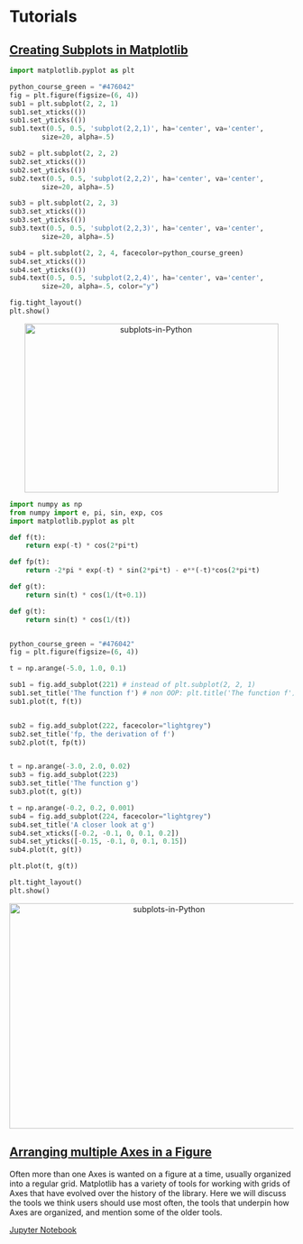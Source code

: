 # Tutorials

## [Creating Subplots in Matplotlib](https://python-course.eu/numerical-programming/creating-subplots-in-matplotlib.php)

```python
import matplotlib.pyplot as plt

python_course_green = "#476042"
fig = plt.figure(figsize=(6, 4))
sub1 = plt.subplot(2, 2, 1)
sub1.set_xticks(())
sub1.set_yticks(())
sub1.text(0.5, 0.5, 'subplot(2,2,1)', ha='center', va='center',
        size=20, alpha=.5)

sub2 = plt.subplot(2, 2, 2)
sub2.set_xticks(())
sub2.set_yticks(())
sub2.text(0.5, 0.5, 'subplot(2,2,2)', ha='center', va='center',
        size=20, alpha=.5)

sub3 = plt.subplot(2, 2, 3)
sub3.set_xticks(())
sub3.set_yticks(())
sub3.text(0.5, 0.5, 'subplot(2,2,3)', ha='center', va='center',
        size=20, alpha=.5)

sub4 = plt.subplot(2, 2, 4, facecolor=python_course_green)
sub4.set_xticks(())
sub4.set_yticks(())
sub4.text(0.5, 0.5, 'subplot(2,2,4)', ha='center', va='center',
        size=20, alpha=.5, color="y")

fig.tight_layout()
plt.show()
```

<p align="center">
  <a href="https://python-course.eu/numerical-programming/creating-subplots-in-matplotlib.php">
         <img src="https://user-images.githubusercontent.com/15319503/165600695-d58abf3e-082f-4732-930f-6ce2ff5c60c5.png" 
              width="450" height="300" alt="subplots-in-Python"/>
      </a>
</p>


```python
import numpy as np
from numpy import e, pi, sin, exp, cos
import matplotlib.pyplot as plt

def f(t):
    return exp(-t) * cos(2*pi*t)

def fp(t):
    return -2*pi * exp(-t) * sin(2*pi*t) - e**(-t)*cos(2*pi*t)

def g(t):
    return sin(t) * cos(1/(t+0.1))

def g(t):
    return sin(t) * cos(1/(t))


python_course_green = "#476042"
fig = plt.figure(figsize=(6, 4))

t = np.arange(-5.0, 1.0, 0.1)

sub1 = fig.add_subplot(221) # instead of plt.subplot(2, 2, 1)
sub1.set_title('The function f') # non OOP: plt.title('The function f')
sub1.plot(t, f(t))


sub2 = fig.add_subplot(222, facecolor="lightgrey")
sub2.set_title('fp, the derivation of f')
sub2.plot(t, fp(t))


t = np.arange(-3.0, 2.0, 0.02)
sub3 = fig.add_subplot(223)
sub3.set_title('The function g')
sub3.plot(t, g(t))

t = np.arange(-0.2, 0.2, 0.001)
sub4 = fig.add_subplot(224, facecolor="lightgrey")
sub4.set_title('A closer look at g')
sub4.set_xticks([-0.2, -0.1, 0, 0.1, 0.2])
sub4.set_yticks([-0.15, -0.1, 0, 0.1, 0.15])
sub4.plot(t, g(t))

plt.plot(t, g(t))

plt.tight_layout()
plt.show()
```

<p align="center">
  <a href="https://python-course.eu/numerical-programming/creating-subplots-in-matplotlib.php">
         <img src="https://python-course.eu/images/numerical-programming/creating-subplots-in-matplotlib_12.webp" 
              width="550" height="400" alt="subplots-in-Python"/>
      </a>
</p>

## [Arranging multiple Axes in a Figure](https://matplotlib.org/stable/tutorials/intermediate/arranging_axes.html#sphx-glr-tutorials-intermediate-arranging-axes-py)

Often more than one Axes is wanted on a figure at a time, usually organized into a regular grid. Matplotlib has a variety of tools for working with grids of Axes that have evolved over the history of the library. Here we will discuss the tools we think users should use most often, the tools that underpin how Axes are organized, and mention some of the older tools.

[Jupyter Notebook](https://github.com/javedali99/python-data-visualization/blob/main/Matplotlib/arranging_axes.ipynb)
